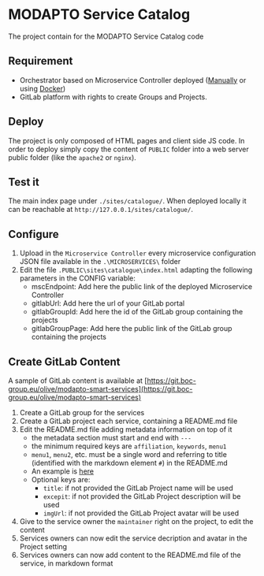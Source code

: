 # MODAPTO Service Catalog
The project contain for the MODAPTO Service Catalog code

## Requirement
- Orchestrator based on Microservice Controller deployed ([Manually](https://git.boc-group.eu/adoxx/microservice-controller-rest) or using [Docker](https://git.boc-group.eu/adoxx/microservice-controller-docker))
- GitLab platform with rights to create Groups and Projects.

## Deploy
The project is only composed of HTML pages and client side JS code. In order to deploy simply copy the content of `PUBLIC` folder into a web server public folder (like the `apache2` or `nginx`).

## Test it

The main index page under `./sites/catalogue/`.
When deployed locally it can be reachable at `http://127.0.0.1/sites/catalogue/`.

## Configure
1) Upload in the `Microservice Controller` every microservice configuration JSON file available in the `.\MICROSERVICES\` folder
2) Edit the file `.PUBLIC\sites\catalogue\index.html` adapting the following parameters in the CONFIG variable:
    - mscEndpoint: Add here the public link of the deployed Microservice Controller
    - gitlabUrl: Add here the url of your GitLab portal
    - gitlabGroupId: Add here the id of the GitLab group containing the projects
    - gitlabGroupPage: Add here the public link of the GitLab group containing the projects

## Create GitLab Content
A sample of GitLab content is available at [https://git.boc-group.eu/olive/modapto-smart-services](https://git.boc-group.eu/olive/modapto-smart-services)

1) Create a GitLab group for the services
2) Create a GitLab project each service, containing a README.md file
3) Edit the README.md file adding metadata information on top of it
    - the metadata section must start and end with `---`
    - the minimum required keys are `affiliation`, `keywords`, `menu1`
    - `menu1`, `menu2`, etc. must be a single word and referring to title (identified with the markdown element `#`) in the README.md
    - An example is [here](https://git.boc-group.eu/olive/modapto-smart-services/sample-smart-service-1/-/blob/main/README.md)
    - Optional keys are:
      - `title`: if not provided the GitLab Project name will be used
      - `excepit`: if not provided the GitLab Project description will be used
      - `imgUrl`: if not provided the GitLab Project avatar will be used
4) Give to the service owner the `maintainer` right on the project, to edit the content
5) Services owners can now edit the service decription and avatar in the Project setting
6) Services owners can now add content to the README.md file of the service, in markdown format